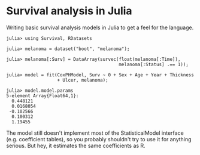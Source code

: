 # Survival analysis in Julia

Writing basic survival analysis models in Julia to get a feel for the language.

```
julia> using Survival, RDatasets

julia> melanoma = dataset("boot", "melanoma");

julia> melanoma[:Surv] = DataArray(survec(float(melanoma[:Time]),
                                          melanoma[:Status] .== 1));

julia> model = fit(CoxPHModel, Surv ~ 0 + Sex + Age + Year + Thickness
                   + Ulcer, melanoma);

julia> model.model.params
5-element Array{Float64,1}:
  0.448121
  0.0168054
 -0.102566
  0.100312
  1.19455
```

The model still doesn't implement most of the StatisticalModel
interface (e.g. coefficient tables), so you probably shouldn't try to
use it for anything serious. But hey, it estimates the same
coefficients as R.
